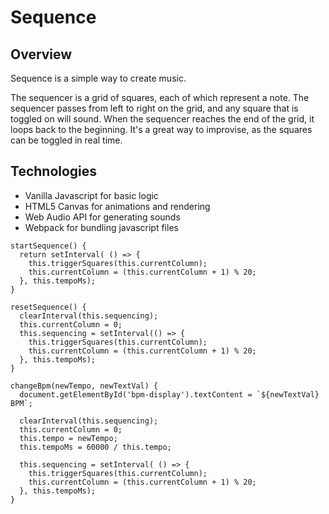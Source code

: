 # Sequence

## Overview

Sequence is a simple way to create music.

The sequencer is a grid of squares, each of which represent a note. The sequencer passes from left to right on the grid, and any square that is toggled on will sound. When the sequencer reaches the end of the grid, it loops back to the beginning. It's a great way to improvise, as the squares can be toggled in real time.

## Technologies

- Vanilla Javascript for basic logic
- HTML5 Canvas for animations and rendering
- Web Audio API for generating sounds
- Webpack for bundling javascript files

```
startSequence() {
  return setInterval( () => {
    this.triggerSquares(this.currentColumn);
    this.currentColumn = (this.currentColumn + 1) % 20;
  }, this.tempoMs);
}

resetSequence() {
  clearInterval(this.sequencing);
  this.currentColumn = 0;
  this.sequencing = setInterval(() => {
    this.triggerSquares(this.currentColumn);
    this.currentColumn = (this.currentColumn + 1) % 20;
  }, this.tempoMs);
}

changeBpm(newTempo, newTextVal) {
  document.getElementById('bpm-display').textContent = `${newTextVal} BPM`;

  clearInterval(this.sequencing);
  this.currentColumn = 0;
  this.tempo = newTempo;
  this.tempoMs = 60000 / this.tempo;

  this.sequencing = setInterval( () => {
    this.triggerSquares(this.currentColumn);
    this.currentColumn = (this.currentColumn + 1) % 20;
  }, this.tempoMs);
}
```
